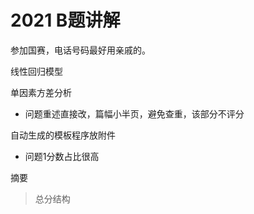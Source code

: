 # 2021 B题讲解

参加国赛，电话号码最好用亲戚的。

线性回归模型 

单因素方差分析

* 问题重述直接改，篇幅小半页，避免查重，该部分不评分

自动生成的模板程序放附件

* 问题1分数占比很高

摘要

> 总分结构